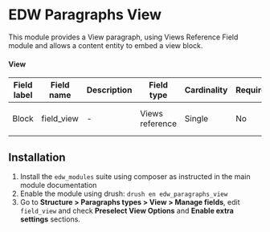 EDW Paragraphs View
=============================================

This module provides a View paragraph, using Views Reference Field module and 
allows a content entity to embed a view block.

#### View
| Field label | Field name | Description | Field type      | Cardinality | Required | Translatable | Widget                      |
|-------------|------------|-------------|-----------------|-------------|----------|--------------|-----------------------------|
| Block       | field_view | -           | Views reference | Single      | No       | No           | View Reference Autocomplete |


## Installation

1. Install the `edw_modules` suite using composer as instructed in the main module documentation
2. Enable the module using drush: `drush en edw_paragraphs_view`
3. Go to **Structure > Paragraphs types > View > Manage fields**, edit
`field_view` and check **Preselect View Options** and **Enable extra 
settings** sections.